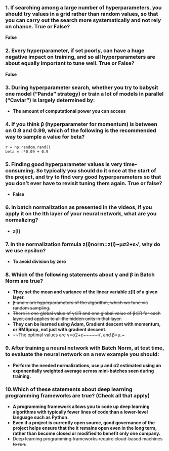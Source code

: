 ### 1. If searching among a large number of hyperparameters, you should try values in a grid rather than random values, so that you can carry out the search more systematically and not rely on chance. True or False?
**False**

### 2. Every hyperparameter, if set poorly, can have a huge negative impact on training, and so all hyperparameters are about equally important to tune well. True or False?
**False**

### 3. During hyperparameter search, whether you try to babysit one model (“Panda” strategy) or train a lot of models in parallel (“Caviar”) is largely determined by:
* **The amount of computational power you can access**

### 4. If you think β (hyperparameter for momentum) is between on 0.9 and 0.99, which of the following is the recommended way to sample a value for beta?
```
r = np.random.rand()
beta = r*0.09 + 0.9 
```
### 5. Finding good hyperparameter values is very time-consuming. So typically you should do it once at the start of the project, and try to find very good hyperparameters so that you don’t ever have to revisit tuning them again. True or false?
* **False**

### 6. In batch normalization as presented in the videos, if you apply it on the lth layer of your neural network, what are you normalizing?
* **z[l]**

### 7. In the normalization formula z(i)norm=z(i)−μσ2+ε√, why do we use epsilon?
* **To avoid division by zero**

### 8. Which of the following statements about γ and β in Batch Norm are true?
* **They set the mean and variance of the linear variable z[l] of a given layer.**
* ~~β and γ are hyperparameters of the algorithm, which we tune via random sampling.~~
* ~~There is one global value of γ∈R and one global value of β∈R for each layer, and applies to all the hidden units in that layer.~~
* **They can be learned using Adam, Gradient descent with momentum, or RMSprop, not just with gradient descent.**
* ~~The optimal values are γ=σ2+ε−−−−−√, and β=μ.~

### 9. After training a neural network with Batch Norm, at test time, to evaluate the neural network on a new example you should:
* **Perform the needed normalizations, use μ and σ2 estimated using an exponentially weighted average across mini-batches seen during training.**

### 10.Which of these statements about deep learning programming frameworks are true? (Check all that apply)
* **A programming framework allows you to code up deep learning algorithms with typically fewer lines of code than a lower-level language such as Python.**
* **Even if a project is currently open source, good governance of the project helps ensure that the it remains open even in the long term, rather than become closed or modified to benefit only one company.**
* ~~Deep learning programming frameworks require cloud-based machines to run.~~